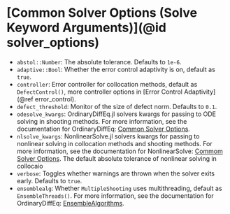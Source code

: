 # [Common Solver Options (Solve Keyword Arguments)](@id solver_options)

  - `abstol::Number`: The absolute tolerance. Defaults to `1e-6`.
  - `adaptive::Bool`: Whether the error control adaptivity is on, default as `true`.
  - `controller`: Error controller for collocation methods, default as `DefectControl()`, more controller options in [Error Control Adaptivity](@ref error_control).
  - `defect_threshold`: Monitor of the size of defect norm. Defaults to `0.1`.
  - `odesolve_kwargs`: OrdinaryDiffEq.jl solvers kwargs for passing to ODE solving in shooting methods. For more information, see the documentation for OrdinaryDiffEq: [Common Solver Options](https://docs.sciml.ai/DiffEqDocs/latest/basics/common_solver_opts/).
  - `nlsolve_kwargs`: NonlinearSolve.jl solvers kwargs for passing to nonlinear solving in collocation methods and shooting methods. For more information, see the documentation for NonlinearSolve: [Commom Solver Options](https://docs.sciml.ai/NonlinearSolve/stable/basics/solve/). The default absolute tolerance of nonlinear solving in collocaio
  - `verbose`:  Toggles whether warnings are thrown when the solver exits early. Defaults to `true`.
  - `ensemblealg`: Whether `MultipleShooting` uses multithreading, default as `EnsembleThreads()`. For more information, see the documentation for OrdinaryDiffEq: [EnsembleAlgorithms](https://docs.sciml.ai/DiffEqDocs/latest/features/ensemble/#EnsembleAlgorithms).
